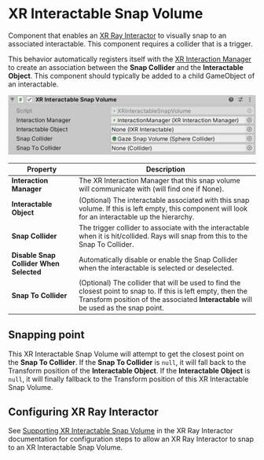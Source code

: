 # XR Interactable Snap Volume

Component that enables an [XR Ray Interactor](xr-ray-interactor.md) to visually snap to an associated interactable. This component requires a collider that is a trigger. 

This behavior automatically registers itself with the [XR Interaction Manager](xr-interaction-manager.md) to create an association between the **Snap Collider** and the **Interactable Object**. This component should typically be added to a child GameObject of an interactable.

![XRInteractableSnapVolume component](images/xr-interactable-snap-volume.png)

|**Property**|**Description**|
|---|---|
|**Interaction Manager**|The XR Interaction Manager that this snap volume will communicate with (will find one if None).|
|**Interactable Object**|(Optional) The interactable associated with this snap volume. If this is left empty, this component will look for an interactable up the hierarchy.|
|**Snap Collider**|The trigger collider to associate with the interactable when it is hit/collided. Rays will snap from this to the Snap To Collider.|
|**Disable Snap Collider When Selected**|Automatically disable or enable the Snap Collider when the interactable is selected or deselected.|
|**Snap To Collider**|(Optional) The collider that will be used to find the closest point to snap to. If this is left empty, then the Transform position of the associated **Interactable** will be used as the snap point.|

## Snapping point

This XR Interactable Snap Volume will attempt to get the closest point on the **Snap To Collider**. If the **Snap To Collider** is `null`, it will fall back to the Transform position of the **Interactable Object**. If the **Interactable Object** is `null`, it will finally fallback to the Transform position of this XR Interactable Snap Volume.

## Configuring XR Ray Interactor

See [Supporting XR Interactable Snap Volume](xr-ray-interactor.md#supporting-xr-interactable-snap-volume) in the XR Ray Interactor documentation for configuration steps to allow an XR Ray Interactor to snap to an XR Interactable Snap Volume.
